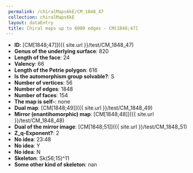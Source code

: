 ```yaml
--- 
 permalink: /chiralMaps6kE/CM_1848_47 
 collection: chiralMaps6kE
 layout: dataEntry
 title: Chiral maps up to 6000 edges - CM[1848;47]
---
```


- **ID**: [CM[1848;47]]({{ site.url }}/test/CM_1848_47)
- **Genus of the underlying surface**: 820
- **Length of the face**: 24
- **Valency**: 66
- **Length of the Petrie polygon**: 616
- **Is the automorphism group solvable?**: S
- **Number of vertices**: 56
- **Number of edges**: 1848
- **Number of faces**: 154
- **The map is self-**: none
- **Dual map**: [CM[1848;49]]({{ site.url }}/test/CM_1848_49)
- **Mirror (enantihomorphic) map**: [CM[1848;48]]({{ site.url }}/test/CM_1848_48)
- **Dual of the mirror image**: [CM[1848;51]]({{ site.url }}/test/CM_1848_51)
- **Z_q-Exponent?**: 2
- **No idea**:  23:48
- **No idea**: Y
- **No idea**: N
- **Skeleton**: Sk(56;15)^11
- **Some other kind of skeleton**: nan
